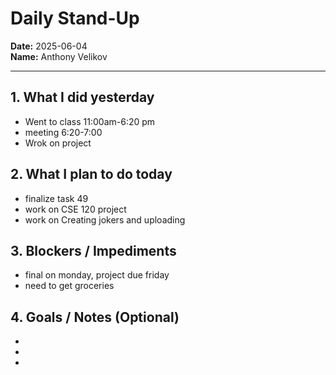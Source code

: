 
# Daily Stand-Up

**Date:** 2025-06-04  
**Name:** Anthony Velikov

---

## 1. What I did yesterday
- Went to class 11:00am-6:20 pm
- meeting 6:20-7:00
- Wrok on project

## 2. What I plan to do today
- finalize task 49
- work on CSE 120 project 
- work on Creating jokers and uploading 

## 3. Blockers / Impediments
- final on monday, project due friday
- need to get groceries 


## 4. Goals / Notes (Optional)
- 
- 
- 

